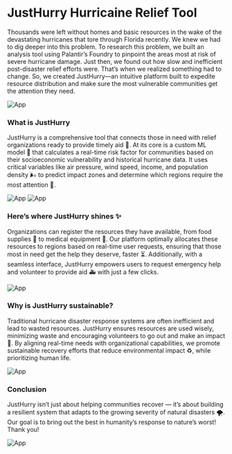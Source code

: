 # JustHurry Hurricaine Relief Tool
Thousands were left without homes and basic resources in the wake of the devastating hurricanes that tore through Florida recently. We knew we had to dig deeper into this problem. To research this problem, we built an analysis tool using Palantir’s Foundry to pinpoint the areas most at risk of severe hurricane damage. Just then, we found out how slow and inefficient post-disaster relief efforts were. That’s when we realized something had to change. So, we created JustHurry—an intuitive platform built to expedite resource distribution and make sure the most vulnerable communities get the attention they need.

![App](./assets/image1.png)

### What is JustHurry
JustHurry is a comprehensive tool that connects those in need with relief organizations ready to provide timely aid 🤝. At its core is a custom ML model 🤖 that calculates a real-time risk factor for communities based on their socioeconomic vulnerability and historical hurricane data. It uses critical variables like air pressure, wind speed, income, and population density  🌬️ to predict impact zones and determine which regions require the most attention 🚨.

![App](./assets/palantir.png)
![App](./assets/image2.png)

### Here’s where JustHurry shines ✨
Organizations can register the resources they have available, from food supplies 🥫 to medical equipment 🏥. Our platform optimally allocates these resources to regions based on real-time user requests, ensuring that those most in need get the help they deserve, faster ⏳. Additionally, with a seamless interface, JustHurry empowers users to request emergency help and volunteer to provide aid 🚑 with just a few clicks.

![App](./assets/image3.png)

### Why is JustHurry sustainable?
Traditional hurricane disaster response systems are often inefficient and lead to wasted resources. JustHurry ensures resources are used wisely, minimizing waste and encouraging volunteers to go out and make an impact 🌟. By aligning real-time needs with organizational capabilities, we promote sustainable recovery efforts that reduce environmental impact ♻️, while prioritizing human life.

![App](./assets/image4.png)

### Conclusion
JustHurry isn’t just about helping communities recover — it’s about building a resilient system that adapts to the growing severity of natural disasters 🌪️. Our goal is to bring out the best in humanity’s response to nature’s worst! Thank you!

![App](./assets/image5.png)





